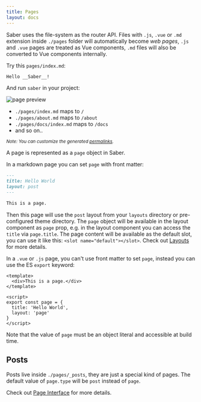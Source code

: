 ```yaml
---
title: Pages
layout: docs
---
```


Saber uses the file-system as the router API. Files with `.js`, `.vue` or  `.md` extension inside `./pages` folder will automatically become _web pages_, `.js` and `.vue` pages are treated as Vue components, `.md` files will also be converted to Vue components internally.

Try this `pages/index.md`:

```markdown
Hello __Saber__!
```

And run `saber` in your project:

![page preview](@/images/simple-index-md-page.png)


- `./pages/index.md` maps to `/`
- `./pages/about.md` maps to `/about`
- `./pages/docs/index.md` maps to `/docs`
- and so on..

<small><i>Note: You can customize the generated [permalinks](./permalinks.md).</i></small>

A page is represented as a `page` object in Saber.

In a markdown page you can set `page` with front matter:

```markdown
---
title: Hello World
layout: post
---

This is a page.
```

Then this page will use the `post` layout from your `layouts` directory or pre-configured theme directory. The `page` object will be available in the layout component as `page` prop, e.g. in the layout component you can access the `title` via `page.title`. The page content will be available as the default slot, you can use it like this: `<slot name="default"></slot>`. Check out [Layouts](./layouts.md) for more details.

In a `.vue` or `.js` page, you can't use front matter to set `page`, instead you can use the ES `export` keyword:

```vue
<template>
  <div>This is a page.</div>
</template>

<script>
export const page = {
  title: 'Hello World',
  layout: 'page'
}
</script>
```

Note that the value of `page` must be an object literal and accessible at build time.

## Posts

Posts live inside `./pages/_posts`, they are just a special kind of pages. The default value of `page.type` will be `post` instead of `page`.

Check out [Page Interface](./page-interface.md) for more details.
